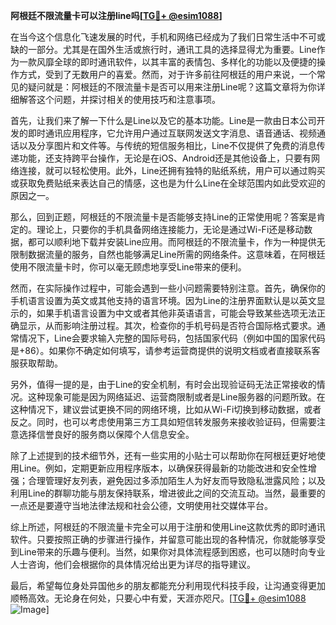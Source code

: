 **阿根廷不限流量卡可以注册line吗[[TG💪+ @esim1088](https://t.me/s/esim1088)]**

在当今这个信息化飞速发展的时代，手机和网络已经成为了我们日常生活中不可或缺的一部分。尤其是在国外生活或旅行时，通讯工具的选择显得尤为重要。Line作为一款风靡全球的即时通讯软件，以其丰富的表情包、多样化的功能以及便捷的操作方式，受到了无数用户的喜爱。然而，对于许多前往阿根廷的用户来说，一个常见的疑问就是：阿根廷的不限流量卡是否可以用来注册Line呢？这篇文章将为你详细解答这个问题，并探讨相关的使用技巧和注意事项。

首先，让我们来了解一下什么是Line以及它的基本功能。Line是一款由日本公司开发的即时通讯应用程序，它允许用户通过互联网发送文字消息、语音通话、视频通话以及分享图片和文件等。与传统的短信服务相比，Line不仅提供了免费的消息传递功能，还支持跨平台操作，无论是在iOS、Android还是其他设备上，只要有网络连接，就可以轻松使用。此外，Line还拥有独特的贴纸系统，用户可以通过购买或获取免费贴纸来表达自己的情感，这也是为什么Line在全球范围内如此受欢迎的原因之一。

那么，回到正题，阿根廷的不限流量卡是否能够支持Line的正常使用呢？答案是肯定的。理论上，只要你的手机具备网络连接能力，无论是通过Wi-Fi还是移动数据，都可以顺利地下载并安装Line应用。而阿根廷的不限流量卡，作为一种提供无限制数据流量的服务，自然也能够满足Line所需的网络条件。这意味着，在阿根廷使用不限流量卡时，你可以毫无顾虑地享受Line带来的便利。

然而，在实际操作过程中，可能会遇到一些小问题需要特别注意。首先，确保你的手机语言设置为英文或其他支持的语言环境。因为Line的注册界面默认是以英文显示的，如果手机语言设置为中文或者其他非英语语言，可能会导致某些选项无法正确显示，从而影响注册过程。其次，检查你的手机号码是否符合国际格式要求。通常情况下，Line会要求输入完整的国际号码，包括国家代码（例如中国的国家代码是+86）。如果你不确定如何填写，请参考运营商提供的说明文档或者直接联系客服获取帮助。

另外，值得一提的是，由于Line的安全机制，有时会出现验证码无法正常接收的情况。这种现象可能是因为网络延迟、运营商限制或者是Line服务器的问题所致。在这种情况下，建议尝试更换不同的网络环境，比如从Wi-Fi切换到移动数据，或者反之。同时，也可以考虑使用第三方工具如短信转发服务来接收验证码，但需要注意选择信誉良好的服务商以保障个人信息安全。

除了上述提到的技术细节外，还有一些实用的小贴士可以帮助你在阿根廷更好地使用Line。例如，定期更新应用程序版本，以确保获得最新的功能改进和安全性增强；合理管理好友列表，避免因过多添加陌生人为好友而导致隐私泄露风险；以及利用Line的群聊功能与朋友保持联系，增进彼此之间的交流互动。当然，最重要的一点还是要遵守当地法律法规和社会公德，文明使用社交媒体平台。

综上所述，阿根廷的不限流量卡完全可以用于注册和使用Line这款优秀的即时通讯软件。只要按照正确的步骤进行操作，并留意可能出现的各种情况，你就能够享受到Line带来的乐趣与便利。当然，如果你对具体流程感到困惑，也可以随时向专业人士咨询，他们会根据你的具体情况给出更为详尽的指导建议。

最后，希望每位身处异国他乡的朋友都能充分利用现代科技手段，让沟通变得更加顺畅高效。无论身在何处，只要心中有爱，天涯亦咫尺。[[TG💪+ @esim1088](https://t.me/s/esim1088) ![Image](https://i.postimg.cc/4NQfJmqS/Snipaste-2025-05-13-00-14-12.png)]